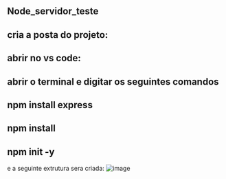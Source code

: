 ## Node_servidor_teste
## cria a posta do projeto:
## abrir no vs code:
## abrir o terminal e digitar os seguintes comandos
## npm install express
## npm install
## npm init -y

e a seguinte extrutura sera criada:
![image](https://github.com/Jairo-GitHub-Principal/Node_servidor_teste/assets/106206316/ffcc1987-bd89-49a5-9944-7508887c338d)
